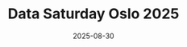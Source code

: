 ---
title: Data Saturday Oslo 2025
brief: Saturday August 30th 2025
album_id: "72177720328845503"
user_id: "127113040@N04"
cover_photo: "65535_54767091275_269f55a49f"
date: 2025-08-30
draft: false
---